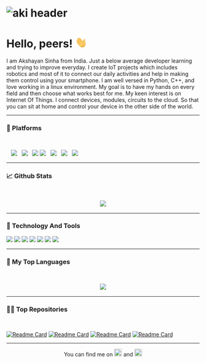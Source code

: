 # ![aki header](https://github.com/hippyaki/hippyaki/raw/main/icon/trippy-liquid-3840×2160.jpg)


# Hello, peers! <img src="https://github.com/hippyaki/hippyaki/raw/main/icon/hello.gif" width="35px"> 



I am Akshayan Sinha from India. Just a below average developer learning and trying to improve everyday. I create IoT projects which includes robotics and most of it to connect our daily activities and help in making them control using your smartphone. I am well versed in Python, C++, and love working in a linux environment. My goal is to have my hands on every field and then choose what works best for me. My keen interest is on Internet Of Things. I connect devices, modules, circuits to the cloud. So that you can sit at home and control your device in the other side of the world.

---

### 🚉 Platforms
<br>

&nbsp;&nbsp; <img src="https://cdn.shopify.com/s/files/1/0056/5208/6854/files/Bolt_IoT_Final_Logo_-14_2247x.png?v=1538654879" width="150px"> &nbsp; <img src="https://upload.wikimedia.org/wikipedia/commons/thumb/8/87/Arduino_Logo.svg/800px-Arduino_Logo.svg.png" width="60px"> &nbsp; <img src="http://cdn.app.compendium.com/uploads/user/e7c690e8-6ff9-102a-ac6d-e4aebca50425/f4a5b21d-66fa-4885-92bf-c4e81c06d916/Image/f900526a853226c57142af9fed9c081d/internetofthings_red50.png" width="70px">  <img src="https://r00t4bl3.com/uploads/raspberrypi-logo-0901bc6c30a761c9bcb976321ffce70f.png" width="160px"> &nbsp;  <img src="https://techzeero.com/wp-content/uploads/2019/07/nodemcu-logo.png" width="50px">  &nbsp;  <img src="https://appmasters.io/static/google-cloud-platform-logo-1548cb88200dbc04ca79a2447a0db447.png" width="50px"> &nbsp;    <img src="https://canopytools.com/wp-content/uploads/2020/06/azure-iot-hub-logo.png" width="190px">


---

### 📈 Github Stats
<br>

<p align="center" >  
  <a href="https://github.com/hippyaki/github-readme-stats"> 
<img  src="https://github-readme-stats.vercel.app/api?username=hippyaki&show_icons=true&theme=dracula"/>
  </a>
  </p>

---

### 🧰 Technology And Tools

![](https://img.shields.io/badge/OS-Linux-informational?style=flat&logo=linux&logoColor=white&color=2bbc8a)                                                           ![](https://img.shields.io/badge/OS-Windows-informational?style=flat&logo=windows&logoColor=white&color=2bbc8a)                                                         ![](https://img.shields.io/badge/Editor-Subllime-informational?style=flat&logo=appveyo&logoColor=white&color=2bbc8a)                                                 ![](https://img.shields.io/badge/Code-Python-informational?style=flat&logo=python&logoColor=white&color=2bbc8a)
![](https://img.shields.io/badge/Code-C++-informational?style=flat&logo=cplusplus&logoColor=white&color=2bbc8a)                                               ![](https://img.shields.io/badge/Tools-MySQL-informational?style=flat&logo=mysql&logoColor=white&color=2bbc8a)                                                     ![](https://img.shields.io/badge/Cloud-Digital_Ocean-informational?style=flat&logo=digitalocean&logoColor=white&color=2bbc8a)

---

### 🔡 My Top Languages
<br>
<p align="center" >  
  <a href="https://github.com/hippyaki/github-readme-stats"> 
<img  src="https://github-readme-stats.vercel.app/api/top-langs/?username=hippyaki&show_icons=true&theme=dracula"/>
  </a>
  </p>

---

### 👨‍💻 Top Repositories
<br>

[![Readme Card](https://github-readme-stats.vercel.app/api/pin/?username=hippyaki&repo=MailBoxAlert&show_owner=true&show_icons=true&theme=radical)](https://github.com/hippyaki/MailBoxAlert)                                  [![Readme Card](https://github-readme-stats.vercel.app/api/pin/?username=hippyaki&repo=4WD-Car-Arduino&show_owner=true&show_icons=true&theme=radical)](https://github.com/hippyaki/4WD-Car-Arduino)              [![Readme Card](https://github-readme-stats.vercel.app/api/pin/?username=hippyaki&repo=FaceMaskDetector&show_icons=true&theme=radical)](https://github.com/hippyaki/FaceMaskDetector)                               [![Readme Card](https://github-readme-stats.vercel.app/api/pin/?username=hippyaki&repo=AZ-Touch-Pi0-Weather&show_icons=true&theme=radical)](https://github.com/hippyaki/AZ-Touch-Pi0-Weather)

---





<!-- Actual text -->

<p align="center">You can find me on   <a href="https://www.instagram.com/akshayansinha/" width="10" height="2"><img src="https://1000logos.net/wp-content/uploads/2017/02/insta-logo.png" width="20" height="20" border="0"></a> and   <a href="https://www.linkedin.com/in/akshayan-sinha-b3825b181/" width="10" height="2"><img src="https://image.flaticon.com/icons/png/512/61/61109.png" width="20" height="20" border="0"></a> </p>



